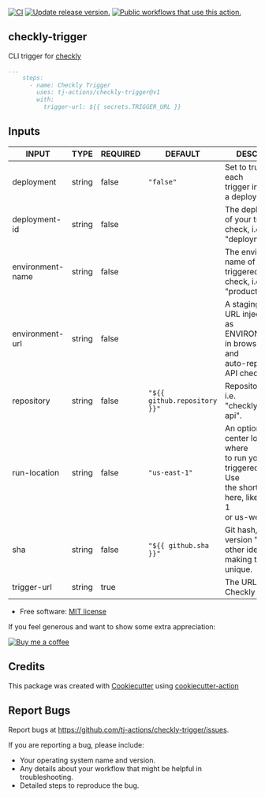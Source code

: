 [![CI](https://github.com/tj-actions/checkly-trigger/workflows/CI/badge.svg)](https://github.com/tj-actions/checkly-trigger/actions?query=workflow%3ACI)
[![Update release version.](https://github.com/tj-actions/checkly-trigger/workflows/Update%20release%20version./badge.svg)](https://github.com/tj-actions/checkly-trigger/actions?query=workflow%3A%22Update+release+version.%22)
[![Public workflows that use this action.](https://img.shields.io/endpoint?url=https%3A%2F%2Fused-by.vercel.app%2Fapi%2Fgithub-actions%2Fused-by%3Faction%3Dtj-actions%2Fcheckly-trigger%26badge%3Dtrue)](https://github.com/search?o=desc\&q=tj-actions+checkly-trigger+path%3A.github%2Fworkflows+language%3AYAML\&s=\&type=Code)

## checkly-trigger

CLI trigger for [checkly](https://www.checklyhq.com/docs/cicd/triggers/)

```yaml
...
    steps:
      - name: Checkly Trigger
        uses: tj-actions/checkly-trigger@v1
        with:
          trigger-url: ${{ secrets.TRIGGER_URL }}
```

## Inputs

<!-- AUTO-DOC-INPUT:START - Do not remove or modify this section -->

|      INPUT       |  TYPE  | REQUIRED |           DEFAULT            |                                                               DESCRIPTION                                                               |
|------------------|--------|----------|------------------------------|-----------------------------------------------------------------------------------------------------------------------------------------|
|    deployment    | string |  false   |          `"false"`           |                                 Set to true to record each<br>trigger invocation as a deployment event.                                 |
|  deployment-id   | string |  false   |                              |                                   The deployment id of your triggered<br>check, i.e. "deployment-1".                                    |
| environment-name | string |  false   |                              |                                   The environment name of your triggered<br>check, i.e. "production".                                   |
| environment-url  | string |  false   |                              |             A staging or preview URL injected<br> as ENVIRONMENT\_URL in browser checks and<br>auto-replaced in API checks.              |
|    repository    | string |  false   | `"${{ github.repository }}"` |                                              Repository name, i.e. "checkly/backend-api".                                               |
|   run-location   | string |  false   |        `"us-east-1"`         | An optional data center location where<br> to run your triggered check. Use<br> the shorter names here, like eu-west-1<br>or us-west-1. |
|       sha        | string |  false   |    `"${{ github.sha }}"`     |                            Git hash, tag, version "v1.0.1" or<br>other identifier making this deploy unique.                            |
|   trigger-url    | string |   true   |                              |                                                     The URL of the Checkly trigger.                                                     |

<!-- AUTO-DOC-INPUT:END -->

*   Free software: [MIT license](LICENSE)

If you feel generous and want to show some extra appreciation:

[![Buy me a coffee][buymeacoffee-shield]][buymeacoffee]

[buymeacoffee]: https://www.buymeacoffee.com/jackton1

[buymeacoffee-shield]: https://www.buymeacoffee.com/assets/img/custom_images/orange_img.png

## Credits

This package was created with [Cookiecutter](https://github.com/cookiecutter/cookiecutter) using [cookiecutter-action](https://github.com/tj-actions/cookiecutter-action)

## Report Bugs

Report bugs at https://github.com/tj-actions/checkly-trigger/issues.

If you are reporting a bug, please include:

*   Your operating system name and version.
*   Any details about your workflow that might be helpful in troubleshooting.
*   Detailed steps to reproduce the bug.
